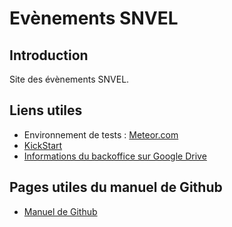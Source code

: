 # Evènements SNVEL
## Introduction
Site des évènements SNVEL.

## Liens utiles

* Environnement de tests : [Meteor.com](http://evenements-snvel.meteor.com/)
* [KickStart](https://github.com/thereactivestack/kickstart-hugeapp)
* [Informations du backoffice sur Google Drive](https://drive.google.com/drive/folders/0B41lKu5w8tFLczN6R3hkeFFJUVU)

## Pages utiles du manuel de Github

* [Manuel de Github](https://help.github.com/articles/creating-an-issue/)
